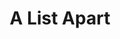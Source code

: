 ---
title: A List Apart
category: articulos inspiracion
subcategory: desarrolladores
contenido: 'Explore artículos sobre diseño, desarrollo y el sentido del contenido web, con enfasis en las buenas practicas y los estandares'
content: 'A List Apart explores the design, development, and meaning of web content, with a special focus on web standards and best practices.'
link: 'http://alistapart.com/'
favicon: 'http://alistapart.com/components/assets/img/favicons/apple-touch-icon-72x72.png'
image: "alistapart"
---